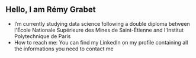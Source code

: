 ## Hello, I am Rémy Grabet

- I’m currently studying data science following a double diploma between l'École Nationale Supérieure des Mines de Saint-Étienne and l'Institut Polytechnique de Paris
- How to reach me: You can find my LinkedIn on my profile containing all the informations you need to contact me
